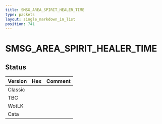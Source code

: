 ```yaml
---
title: SMSG_AREA_SPIRIT_HEALER_TIME
type: packets
layout: single_markdown_in_list
position: 741
---
```


# SMSG_AREA_SPIRIT_HEALER_TIME

## Status

Version | Hex | Comment
---------- | ---------- | ---------- 
Classic |  |  
TBC |  |  
WotLK |  |  
Cata |  |  

